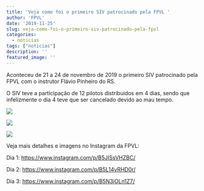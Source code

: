 ```yaml
---
title: 'Veja como foi o primeiro SIV patrocinado pela FPVL '
author: 'FPVL'
date: '2019-11-25'
slug: veja-como-foi-o-primeiro-siv-patrocinado-pela-fpvl
categories:
  - noticias
tags: ["noticias"]
description: ''
featured_image: ''
---
```


Aconteceu de 21 a 24 de novembro de 2019 o primeiro SIV patrocinado pela FPVL com o instrutor Flávio Pinheiro do RS.

O SIV teve a participação de 12 pilotos distribuidos em 4 dias, sendo que infelizmente o dia 4 teve que ser cancelado devido ao mau tempo.

![](/images/SIV-20191121-01.png)

![](/images/SIV-20191121-02.png)

![](/images/SIV-20191122-01.png)


Veja mais detalhes e imagens no Instagram da FPVL:

Dia 1:
https://www.instagram.com/p/B5JISsVHZBC/

Dia 2:
https://www.instagram.com/p/B5L14vRHD0r/

Dia 3:
https://www.instagram.com/p/B5N3iOLn1Z7/